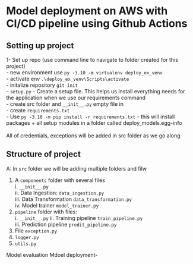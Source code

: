 # Model deployment on AWS  with CI/CD pipeline using Github Actions 

## Setting up project 
1- Set up repo (use command line to navigate to folder created for this project) <br>
    - new environment use `py -3.10 -m virtualenv deploy_ex_venv` <br>
    - activate env `.\deploy_ex_venv\Scripts\activate` <br>
    - initalize repository `git init` <br>
    - `setup.py` - Create a setup file. This helps us install everything needs for the application when we use our requirements command  <br>
    - create src folder and `__init__.py` empty file in <br>
    - create `requirements.txt` <br>
    - Use  `py -3.10 -m pip install -r requirements.txt` - this will install packages + all setup modules in a folder called  deploy_models.egg-info <br>
<br>
All of credentials, exceptions will be added in src folder as we go along

## Structure of project
A: In `src` folder we will be adding multiple folders and filw
1. A `components` folder with several files <br>
    i. `__init__.py` <br>
    ii. Data Ingestion: `data_ingestion.py` <br>
    iii. Data Transformation `data_transformation.py` <br>
    iv. Model trainer `model_trainer.py` <br>
2. `pipeline` folder with files: <br>
    i. `__init__.py`
    ii. Training pipeline `train_pipeline.py` <br>
    iii. Prediction pipeline `predit_pipeline.py`<br>
3. File `exception.py`
4. `logger.py`
5. `utils.py`

Model evaluation
Mdoel deployment-